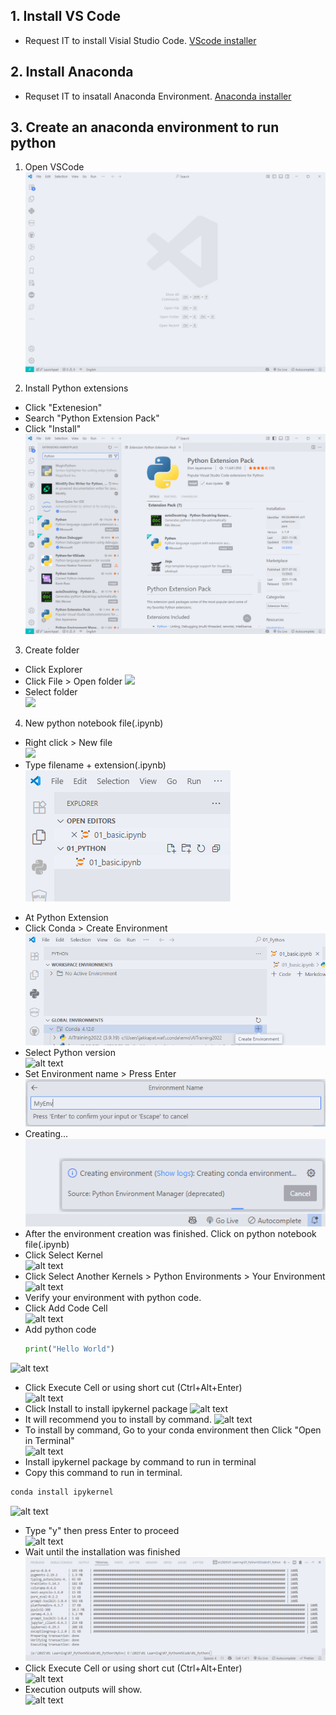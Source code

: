 ## 1. Install VS Code ##
- Request IT to install Visial Studio Code.
[VScode installer](https://code.visualstudio.com/ "https://code.visualstudio.com/")

## 2. Install Anaconda ##
- Requset IT to insatall Anaconda Environment.
[Anaconda installer](https://www.anaconda.com/download/success "https://www.anaconda.com/download/success")

## 3. Create an anaconda environment to run python ##
1. Open VSCode
![](/images/01_start.png "Start VS Code")

2. Install Python extensions
- Click "Extenesion"
- Search  "Python Extension Pack"
- Click "Install"
![](/images/02_extensions.png)

3. Create folder
- Click Explorer
- Click File > Open folder
![](/images/03_create_working_folder.png)
- Select folder  
![](/images/04_select_working_folder.png)

4. New python notebook file(.ipynb)
- Right click > New file  
![](/images/05_new_file.png)
- Type filename + extension(.ipynb)  
![](/images/06_basic_ipynb.png)
<!-- Comments
- Click "Select Kernel" > "Python Environments"
![alt text](/images/07_select_kernel_py_env.png)
- Click "Create Python Environment
![alt text](/images/08_select_create_py_env.png)
- Click "Conda"
![alt text](/images/09_select_create_conda.png)
- Select Python version (Python 3.11)
![alt text](/images/10_select_python.png)
- Log will show
![alt text](/images/11_creating.png)
- After installation finished, Conda will show.
![alt text](/images/12_conda_show.png)
-->
- At Python Extension
- Click Conda > Create Environment  
![alt text](/images/13_create_conda_env.png)
- Select Python version  
![alt text](/images/14_select_python_ver.png)
- Set Environment name > Press Enter  
![alt text](/images/15_env_name.png)
- Creating...  
![alt text](/images/16_creating.png)
- After the environment creation was finished. Click on python notebook file(.ipynb)
- Click Select Kernel  
![alt text](/images/17_select_kernel.png)
- Click Select Another Kernels > Python Environments > Your Environment\
![alt text](/images/18_select_your_env_name.png)
- Verify your environment with python code.
- Click Add Code Cell  
![alt text](/images/19_add_code_cell.png)
- Add python code 
    ``` py 
    print("Hello World")
    ```
![alt text](/images/20_add_code_print.png)
- Click Execute Cell or using short cut (Ctrl+Alt+Enter)  
![alt text](/images/21_Exe_Cell.png)
- Click Install to install ipykernel package
![alt text](/images/22_Install_ipykernel_package.png)
- It will recommend you to install by command.
![alt text](/images/23_Install_ipykernel_cmd.png)
- To install by command, Go to your conda environment then Click "Open in Terminal"  
![alt text](/images/24_open_in_terminal.png)
- Install ipykernel package by command to run in terminal  
- Copy this command to run in terminal.
```sh
conda install ipykernel
```
![alt text](/images/25_install_ipykernel_cmd.png)
- Type "y" then press Enter to proceed  
![alt text](/images/26_type_y_to_proceed.png)
- Wait until the installation was finished  
![alt text](/images/27_finish.png)
- Click Execute Cell or using short cut (Ctrl+Alt+Enter)  
![alt text](/images/21_Exe_Cell.png)
- Execution outputs will show.  
![alt text](/images/28_print_success.png)
